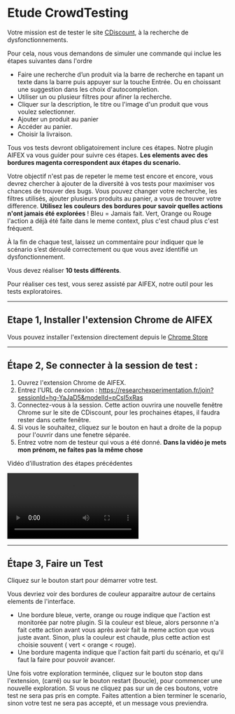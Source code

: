 Etude CrowdTesting
============================

Votre mission est de tester le site [CDiscount](https://www.cdiscount.com/), à la recherche de dysfonctionnements.

Pour cela, nous vous demandons de simuler une commande qui inclue les étapes suivantes dans l'ordre
* Faire une recherche d’un produit via la barre de recherche en tapant un texte dans la barre puis appuyer sur la touche Entrée. Ou en choissant une suggestion dans les choix d'autocompletion.
* Utiliser un ou plusieur filtres pour afiner la recherche.
* Cliquer sur la description, le titre ou l'image d'un produit que vous voulez selectionner.
* Ajouter un produit au panier
* Accéder au panier.
* Choisir la livraison.

Tous vos tests devront obligatoirement inclure ces étapes. Notre plugin AIFEX va vous guider pour suivre ces étapes. **Les elements avec des bordures magenta correspondent aux étapes du scenario.** 

Votre objectif n'est pas de repeter le meme test encore et encore, vous devrez chercher à ajouter de la diversité à vos tests pour maximiser vos chances de trouver des bugs. 
Vous pouvez changer votre recherche, les filtres utilisés, ajouter plusieurs produits au panier, a vous de trouver votre difference. **Utilisez les couleurs des bordures pour savoir quelles actions n'ont jamais été explorées** ! Bleu = Jamais fait. Vert, Orange ou Rouge l'action a déjà été faite dans le meme context, plus c'est chaud plus c'est fréquent. 

À la fin de chaque test, laissez un commentaire pour indiquer que le scénario s’est déroulé correctement ou que vous avez identifié un dysfonctionnement.

Vous devez réaliser **10 tests différents**.

Pour réaliser ces test, vous serez assisté par AIFEX, notre outil pour les tests exploratoires.

----------------------------

<h2>Etape 1, Installer l'extension Chrome de AIFEX </h2>

Vous pouvez installer l'extension directement depuis le [Chrome Store](https://chrome.google.com/webstore/detail/aifex-ai-for-exploratory/dmpbhianmdipngcgmkoijmaphnkhchaj)


----------------------------

<h2>Étape 2, Se connecter à la session de test : </h2>

1. Ouvrez l'extension Chrome de AIFEX.
2. Entrez l'URL de connexion : https://researchexperimentation.fr/join?sessionId=hg-YaJaD5&modelId=pCsI5xRas
3. Connectez-vous à la session. Cette action ouvrira une nouvelle fenêtre Chrome sur le site de CDiscount, pour les prochaines étapes, il faudra rester dans cette fenêtre.
4. Si vous le souhaitez, cliquez sur le bouton en haut a droite de la popup pour l'ouvrir dans une fenetre séparée.
5. Entrez votre nom de testeur qui vous a été donné. **Dans la vidéo je mets mon prénom, ne faites pas la même chose**

Vidéo d’illustration des étapes précédentes

<video controls> 
    <source src="/static/video/connect_to_session.mp4" type="video/mp4">
</video>

----------------------------

<h2>Étape 3, Faire un Test </h2>

Cliquez sur le bouton start pour démarrer votre test. 

Vous devriez voir des bordures de couleur apparaitre autour de certains elements de l'interface. 

* Une bordure bleue, verte, orange ou rouge indique que l'action est monitorée par notre plugin. Si la couleur est bleue, alors personne n'a fait cette action avant vous après avoir fait la meme action que vous juste avant. Sinon, plus la couleur est chaude, plus cette action est choisie souvent ( vert < orange < rouge). 
* Une bordure magenta indique que l'action fait parti du scénario, et qu'il faut la faire pour pouvoir avancer. 

Une fois votre exploration terminée, cliquez sur le bouton stop dans l'extension, (carré) ou sur le bouton restart (boucle), pour commencer une nouvelle exploration. Si vous ne cliquez pas sur un de ces boutons, votre test ne sera pas pris en compte. Faites attention a bien terminer le scenario, sinon votre test ne sera pas accepté, et un message vous previendra.
